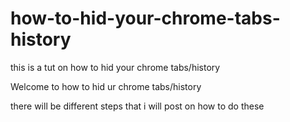 # how-to-hid-your-chrome-tabs-history
this is a tut on how to hid your chrome tabs/history

Welcome to how to hid ur chrome tabs/history 

there will be different steps that i will post on how to do these
